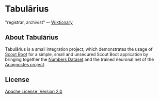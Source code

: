 # Tabulārius
"registrar, archivist" -- [Wiktionary](https://en.wiktionary.org/wiki/tabularius)

## About Tabulārius
Tabulārius is a small integration project, which demonstrates the usage of [Scout Boot](https://github.com/BSI-Business-Systems-Integration-AG/SpringBoot-and-EclipseScout) for a simple, small and unsecured Scout Boot application by bringing together the [Numbers Dataset](https://github.com/kensanata/numbers) and the trained neuronal net of the [Anagnostes project](https://github.com/braeunlich/anagnostes).

## License
[Apache License, Version 2.0](https://raw.githubusercontent.com/boardend/tabularius/master/LICENSE)
